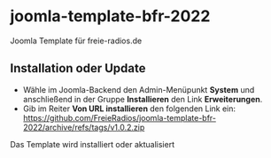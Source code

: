 # joomla-template-bfr-2022
Joomla Template für freie-radios.de

## Installation oder Update

- Wähle im Joomla-Backend den Admin-Menüpunkt **System** und anschließend in der Gruppe **Installieren** den Link **Erweiterungen**.
- Gib im Reiter **Von URL installieren** den folgenden Link ein: https://github.com/FreieRadios/joomla-template-bfr-2022/archive/refs/tags/v1.0.2.zip

Das Template wird installiert oder aktualisiert


